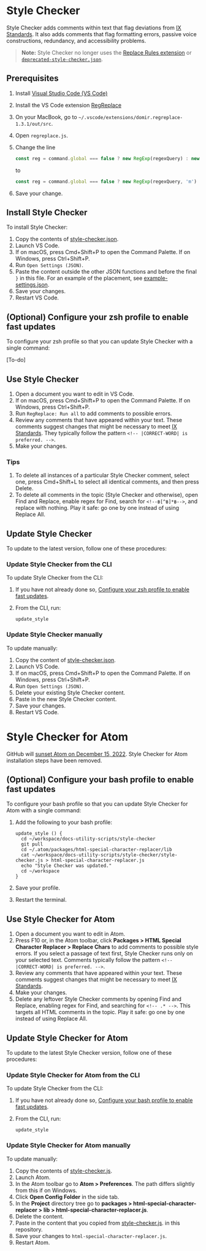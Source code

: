# Style Checker

Style Checker adds comments within text that flag deviations from
[IX Standards](https://confluence.eng.vmware.com/display/public/IXCS/IX+Content+Standards).
It also adds comments that flag formatting errors, passive voice constructions, redundancy, and
accessibility problems.

> **Note:** Style Checker no longer uses the [Replace Rules extension](https://marketplace.visualstudio.com/items?itemName=bhughes339.replacerules) or
> [`deprecated-style-checker.json`](deprecated-style-checker.json).

## Prerequisites

1. Install [Visual Studio Code (VS Code)](https://code.visualstudio.com/download)
1. Install the VS Code extension [RegReplace](https://marketplace.visualstudio.com/items?itemName=DomiR.regreplace)
1. On your MacBook, go to `~/.vscode/extensions/domir.regreplace-1.3.1/out/src`.
1. Open `regreplace.js`.
1. Change the line

    ```js
    const reg = command.global === false ? new RegExp(regexQuery) : new RegExp(regexQuery, 'g’);
    ```

    to 

    ```js
    const reg = command.global === false ? new RegExp(regexQuery, 'm') : new RegExp(regexQuery, 'gm’);
    ```
    
1. Save your change.

## <a id="install"></a> Install Style Checker

To install Style Checker:

1. Copy the contents of [style-checker.json](style-checker.json).
1. Launch VS Code.
1. If on macOS, press Cmd+Shift+P to open the Command Palette. If on Windows, press Ctrl+Shift+P.
1. Run `Open Settings (JSON)`.
1. Paste the content outside the other JSON functions and before the final `}` in this file. For an example of the placement, see [example-settings.json](example-settings.json).
1. Save your changes.
1. Restart VS Code.


## <a id="configure-zsh-vscode"></a> (Optional) Configure your zsh profile to enable fast updates

To configure your zsh profile so that you can update Style Checker with a single command:

[To-do]


## Use Style Checker

1. Open a document you want to edit in VS Code.
1. If on macOS, press Cmd+Shift+P to open the Command Palette. If on Windows, press Ctrl+Shift+P.
1. Run `RegReplace: Run all` to add comments to possible errors.
1. Review any comments that have appeared within your text.
These comments suggest changes that might be necessary to meet [IX Standards](https://confluence.eng.vmware.com/display/public/IXCS/IX+Content+Standards). They typically follow the pattern `<!-- |CORRECT-WORD| is preferred. -->`.
1. Make your changes.

### Tips

1. To delete all instances of a particular Style Checker comment, select one, press Cmd+Shift+L to select all identical comments, and then press Delete.
1. To delete all comments in the topic (Style Checker and otherwise), open Find and Replace, enable regex for Find, search for `<!--฿[^฿]*฿-->`, and replace with nothing. Play it safe: go one by one instead of using Replace All.


## Update Style Checker

To update to the latest version, follow one of these procedures:


### Update Style Checker from the CLI

To update Style Checker from the CLI:

1. If you have not already done so, [Configure your zsh profile to enable fast updates](#configure-zsh-vscode).
1. From the CLI, run:

    ```
    update_style
    ```


### Update Style Checker manually

To update manually:

1. Copy the content of [style-checker.json](style-checker.json).
1. Launch VS Code.
1. If on macOS, press Cmd+Shift+P to open the Command Palette. If on Windows, press Ctrl+Shift+P.
1. Run `Open Settings (JSON)`.
1. Delete your existing Style Checker content.
1. Paste in the new Style Checker content. 
1. Save your changes.
1. Restart VS Code.

# Style Checker for Atom

GitHub will [sunset Atom on December 15, 2022](https://github.blog/2022-06-08-sunsetting-atom/). Style Checker for Atom installation steps have been removed.


## <a id="configure-bash-atom"></a> (Optional) Configure your bash profile to enable fast updates

To configure your bash profile so that you can update Style Checker for Atom with a single command:

1. Add the following to your bash profile:

    ```
    update_style () {
      cd ~/workspace/docs-utility-scripts/style-checker
      git pull
      cd ~/.atom/packages/html-special-character-replacer/lib
      cat ~/workspace/docs-utility-scripts/style-checker/style-checker.js > html-special-character-replacer.js
      echo "Style Checker was updated."
      cd ~/workspace
    }
    ```

1. Save your profile.
1. Restart the terminal.


## Use Style Checker for Atom

1. Open a document you want to edit in Atom.
1. Press F10 or, in the Atom toolbar, click **Packages > HTML Special Character Replacer > Replace Chars** to add comments to possible style errors. If you select a passage of text first, Style Checker runs only on your selected text.
Comments typically follow the pattern `<!-- |CORRECT-WORD| is preferred. -->`.
1. Review any comments that have appeared within your text. These comments suggest changes that might be necessary to meet [IX Standards](https://confluence.eng.vmware.com/display/public/IXCS/IX+Content+Standards).
1. Make your changes.
1. Delete any leftover Style Checker comments by opening Find and Replace, enabling regex for Find, and searching for `<!-- .* -->`. This targets all HTML comments in the topic. Play it safe: go one by one instead of using Replace All.


## Update Style Checker for Atom

To update to the latest Style Checker version, follow one of these procedures:


### Update Style Checker for Atom from the CLI

To update Style Checker from the CLI:

1. If you have not already done so, [Configure your bash profile to enable fast updates](#configure-bash-atom).
1. From the CLI, run:

    ```
    update_style
    ```


### Update Style Checker for Atom manually

To update manually:

1. Copy the contents of
[style-checker.js](style-checker.js).
1. Launch Atom.
1. In the Atom toolbar go to **Atom > Preferences**. The path differs slightly from this if on Windows.
1. Click **Open Config Folder** in the side tab.
1. In the **Project** directory tree go to
**packages > html-special-character-replacer > lib > html-special-character-replacer.js**.
1. Delete the content.
1. Paste in the content that you copied from
[style-checker.js](style-checker.js). in this repository.
1. Save your changes to `html-special-character-replacer.js`.
1. Restart Atom.
